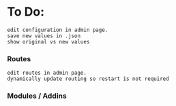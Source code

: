 # To Do:


    edit configuration in admin page.
    save new values in .json
    show original vs new values

### Routes

    edit routes in admin page.
    dynamically update routing so restart is not required


### Modules / Addins




